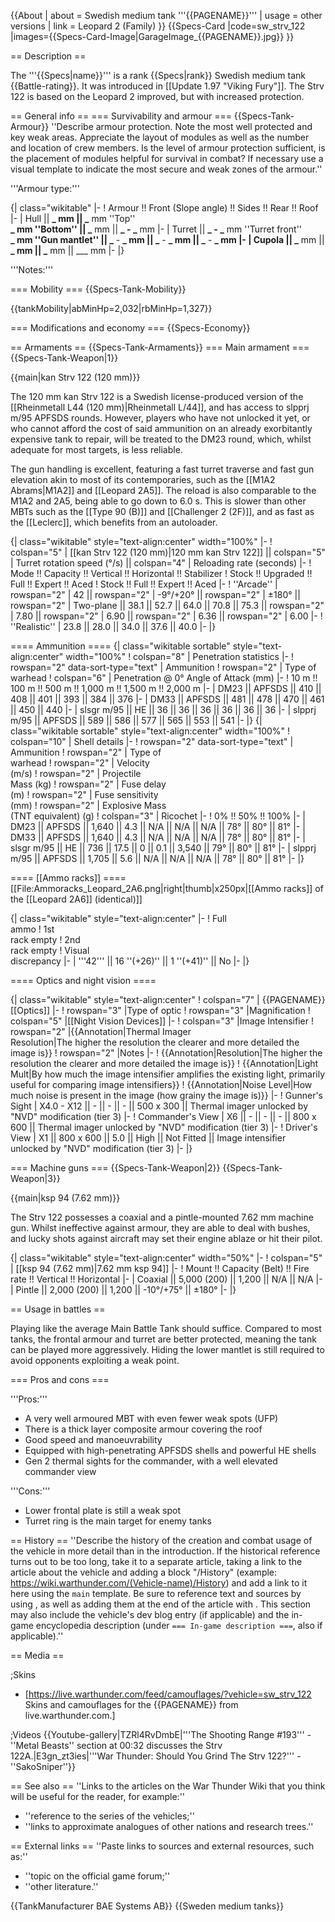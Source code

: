 {{About
| about = Swedish medium tank '''{{PAGENAME}}'''
| usage = other versions
| link = Leopard 2 (Family)
}}
{{Specs-Card
|code=sw_strv_122
|images={{Specs-Card-Image|GarageImage_{{PAGENAME}}.jpg}}
}}

== Description ==

<!-- ''In the description, the first part should be about the history of the creation and combat usage of the vehicle, as well as its key features. In the second part, tell the reader about the ground vehicle in the game. Insert a screenshot of the vehicle, so that if the novice player does not remember the vehicle by name, he will immediately understand what kind of vehicle the article is talking about.'' -->

The '''{{Specs|name}}''' is a rank {{Specs|rank}} Swedish medium tank {{Battle-rating}}. It was introduced in [[Update 1.97 "Viking Fury"]]. The Strv 122 is based on the Leopard 2 improved, but with increased protection.

== General info ==
=== Survivability and armour ===
{{Specs-Tank-Armour}}
''Describe armour protection. Note the most well protected and key weak areas. Appreciate the layout of modules as well as the number and location of crew members. Is the level of armour protection sufficient, is the placement of modules helpful for survival in combat? If necessary use a visual template to indicate the most secure and weak zones of the armour.''

'''Armour type:''' <!-- The types of armour present on the vehicle and their general locations -->

<!-- Example: * Rolled homogeneous armour (Front, Side, Rear, Hull roof)
* Cast homogeneous armour (Turret, Transmission area) -->

{| class="wikitable"
|-
! Armour !! Front (Slope angle) !! Sides !! Rear !! Roof
|-
| Hull || **_ mm || _** mm ''Top'' <br> **_ mm ''Bottom'' || _** mm || **_ - _** mm
|-
| Turret || **_ - _** mm ''Turret front'' <br> **_ mm ''Gun mantlet'' || _** - **_ mm || _** - **_ mm || _** - **_ mm
|-
| Cupola || _** mm || **_ mm || _** mm || \_\_\_ mm
|-
|}

'''Notes:''' <!-- Any additional notes which the user needs to be aware of -->

<!-- Example: * Suspension wheels are 20 mm thick, tracks are 30 mm thick, and torsion bars are 60 mm thick. -->

=== Mobility ===
{{Specs-Tank-Mobility}}

<!-- ''Write about the mobility of the ground vehicle. Estimate the specific power and manoeuvrability, as well as the maximum speed forwards and backwards.'' -->

{{tankMobility|abMinHp=2,032|rbMinHp=1,327}}

=== Modifications and economy ===
{{Specs-Economy}}

== Armaments ==
{{Specs-Tank-Armaments}}
=== Main armament ===
{{Specs-Tank-Weapon|1}}

<!-- ''Give the reader information about the characteristics of the main gun. Assess its effectiveness in a battle based on the reloading speed, ballistics and the power of shells. Do not forget about the flexibility of the fire, that is how quickly the cannon can be aimed at the target, open fire on it and aim at another enemy. Add a link to the main article on the gun: <code><nowiki>{{main|Name of the weapon}}</nowiki></code>. Describe in general terms the ammunition available for the main gun. Give advice on how to use them and how to fill the ammunition storage.'' -->

{{main|kan Strv 122 (120 mm)}}

The 120 mm kan Strv 122 is a Swedish license-produced version of the [[Rheinmetall L44 (120 mm)|Rheinmetall L/44]], and has access to slpprj m/95 APFSDS rounds. However, players who have not unlocked it yet, or who cannot afford the cost of said ammunition on an already exorbitantly expensive tank to repair, will be treated to the DM23 round, which, whilst adequate for most targets, is less reliable.

The gun handling is excellent, featuring a fast turret traverse and fast gun elevation akin to most of its contemporaries, such as the [[M1A2 Abrams|M1A2]] and [[Leopard 2A5]]. The reload is also comparable to the M1A2 and 2A5, being able to go down to 6.0 s. This is slower than other MBTs such as the [[Type 90 (B)]] and [[Challenger 2 (2F)]], and as fast as the [[Leclerc]], which benefits from an autoloader.

{| class="wikitable" style="text-align:center" width="100%"
|-
! colspan="5" | [[kan Strv 122 (120 mm)|120 mm kan Strv 122]] || colspan="5" | Turret rotation speed (°/s) || colspan="4" | Reloading rate (seconds)
|-
! Mode !! Capacity !! Vertical !! Horizontal !! Stabilizer
! Stock !! Upgraded !! Full !! Expert !! Aced
! Stock !! Full !! Expert !! Aced
|-
! ''Arcade''
| rowspan="2" | 42 || rowspan="2" | -9°/+20° || rowspan="2" | ±180° || rowspan="2" | Two-plane || 38.1 || 52.7 || 64.0 || 70.8 || 75.3 || rowspan="2" | 7.80 || rowspan="2" | 6.90 || rowspan="2" | 6.36 || rowspan="2" | 6.00
|-
! ''Realistic''
| 23.8 || 28.0 || 34.0 || 37.6 || 40.0
|-
|}

==== Ammunition ====
{| class="wikitable sortable" style="text-align:center" width="100%"
! colspan="8" | Penetration statistics
|-
! rowspan="2" data-sort-type="text" | Ammunition
! rowspan="2" | Type of<br>warhead
! colspan="6" | Penetration @ 0° Angle of Attack (mm)
|-
! 10 m !! 100 m !! 500 m !! 1,000 m !! 1,500 m !! 2,000 m
|-
| DM23 || APFSDS || 410 || 408 || 401 || 393 || 384 || 376
|-
| DM33 || APFSDS || 481 || 478 || 470 || 461 || 450 || 440
|-
| slsgr m/95 || HE || 36 || 36 || 36 || 36 || 36 || 36
|-
| slpprj m/95 || APFSDS || 589 || 586 || 577 || 565 || 553 || 541
|-
|}
{| class="wikitable sortable" style="text-align:center" width="100%"
! colspan="10" | Shell details
|-
! rowspan="2" data-sort-type="text" | Ammunition
! rowspan="2" | Type of<br>warhead
! rowspan="2" | Velocity<br>(m/s)
! rowspan="2" | Projectile<br>Mass (kg)
! rowspan="2" | Fuse delay<br>(m)
! rowspan="2" | Fuse sensitivity<br>(mm)
! rowspan="2" | Explosive Mass<br>(TNT equivalent) (g)
! colspan="3" | Ricochet
|-
! 0% !! 50% !! 100%
|-
| DM23 || APFSDS || 1,640 || 4.3 || N/A || N/A || N/A || 78° || 80° || 81°
|-
| DM33 || APFSDS || 1,640 || 4.3 || N/A || N/A || N/A || 78° || 80° || 81°
|-
| slsgr m/95 || HE || 736 || 17.5 || 0 || 0.1 || 3,540 || 79° || 80° || 81°
|-
| slpprj m/95 || APFSDS || 1,705 || 5.6 || N/A || N/A || N/A || 78° || 80° || 81°
|-
|}

==== [[Ammo racks]] ====
[[File:Ammoracks_Leopard_2A6.png|right|thumb|x250px|[[Ammo racks]] of the [[Leopard 2A6]] (identical)]]

<!-- '''Last updated: 2.9.0.62''' -->

{| class="wikitable" style="text-align:center"
|-
! Full<br>ammo
! 1st<br>rack empty
! 2nd<br>rack empty
! Visual<br>discrepancy
|-
| '''42''' || 16&nbsp;''(+26)'' || 1&nbsp;''(+41)'' || No
|-
|}

==== Optics and night vision ====

{| class="wikitable" style="text-align:center"
! colspan="7" | {{PAGENAME}} [[Optics]]
|-
! rowspan="3" |Type of optic
! rowspan="3" |Magnification
! colspan="5" |[[Night Vision Devices]]
|-
! colspan="3" |Image Intensifier
! rowspan="2" |{{Annotation|Thermal Imager<br>Resolution|The higher the resolution the clearer and more detailed the image is}}
! rowspan="2" |Notes
|-
! {{Annotation|Resolution|The higher the resolution the clearer and more detailed the image is}}
! {{Annotation|Light Mult|By how much the image intensifier amplifies the existing light, primarily useful for comparing image intensifiers}}
! {{Annotation|Noise Level|How much noise is present in the image (how grainy the image is)}}
|-
! Gunner's Sight
| X4.0 - X12 || - || - || - || 500 x 300 || Thermal imager unlocked by "NVD" modification (tier 3)
|-
! Commander's View
| X6 || - || - || - || 800 x 600 || Thermal imager unlocked by "NVD" modification (tier 3)
|-
! Driver's View
| X1 || 800 x 600 || 5.0 || High || Not Fitted || Image intensifier unlocked by "NVD" modification (tier 3)
|-
|}

=== Machine guns ===
{{Specs-Tank-Weapon|2}}
{{Specs-Tank-Weapon|3}}

<!-- ''Offensive and anti-aircraft machine guns not only allow you to fight some aircraft but also are effective against lightly armoured vehicles. Evaluate machine guns and give recommendations on its use.'' -->

{{main|ksp 94 (7.62 mm)}}

The Strv 122 possesses a coaxial and a pintle-mounted 7.62 mm machine gun. Whilst ineffective against armour, they are able to deal with bushes, and lucky shots against aircraft may set their engine ablaze or hit their pilot.

{| class="wikitable" style="text-align:center" width="50%"
|-
! colspan="5" | [[ksp 94 (7.62 mm)|7.62 mm ksp 94]]
|-
! Mount !! Capacity (Belt) !! Fire rate !! Vertical !! Horizontal
|-
| Coaxial || 5,000 (200) || 1,200 || N/A || N/A
|-
| Pintle || 2,000 (200) || 1,200 || -10°/+75° || ±180°
|-
|}

== Usage in battles ==

<!-- ''Describe the tactics of playing in the vehicle, the features of using vehicles in the team and advice on tactics. Refrain from creating a "guide" - do not impose a single point of view but instead give the reader food for thought. Describe the most dangerous enemies and give recommendations on fighting them. If necessary, note the specifics of the game in different modes (AB, RB, SB).'' -->

Playing like the average Main Battle Tank should suffice. Compared to most tanks, the frontal armour and turret are better protected, meaning the tank can be played more aggressively. Hiding the lower mantlet is still required to avoid opponents exploiting a weak point.

=== Pros and cons ===

<!-- ''Summarise and briefly evaluate the vehicle in terms of its characteristics and combat effectiveness. Mark its pros and cons in a bulleted list. Try not to use more than 6 points for each of the characteristics. Avoid using categorical definitions such as "bad", "good" and the like - use substitutions with softer forms such as "inadequate" and "effective".'' -->

'''Pros:'''

- A very well armoured MBT with even fewer weak spots (UFP)
- There is a thick layer composite armour covering the roof
- Good speed and manoeuvrability
- Equipped with high-penetrating APFSDS shells and powerful HE shells
- Gen 2 thermal sights for the commander, with a well elevated commander view

'''Cons:'''

- Lower frontal plate is still a weak spot
- Turret ring is the main target for enemy tanks

== History ==
''Describe the history of the creation and combat usage of the vehicle in more detail than in the introduction. If the historical reference turns out to be too long, take it to a separate article, taking a link to the article about the vehicle and adding a block "/History" (example: <nowiki>https://wiki.warthunder.com/(Vehicle-name)/History</nowiki>) and add a link to it here using the <code>main</code> template. Be sure to reference text and sources by using <code><nowiki><ref></ref></nowiki></code>, as well as adding them at the end of the article with <code><nowiki><references /></nowiki></code>. This section may also include the vehicle's dev blog entry (if applicable) and the in-game encyclopedia description (under <code><nowiki>=== In-game description ===</nowiki></code>, also if applicable).''

== Media ==

<!-- ''Excellent additions to the article would be video guides, screenshots from the game, and photos.'' -->

;Skins

- [https://live.warthunder.com/feed/camouflages/?vehicle=sw_strv_122 Skins and camouflages for the {{PAGENAME}} from live.warthunder.com.]

;Videos
{{Youtube-gallery|TZRl4RvDmbE|'''The Shooting Range #193''' - ''Metal Beasts'' section at 00:32 discusses the Strv 122A.|E3gn_zt3ies|'''War Thunder: Should You Grind The Strv 122?''' - ''SakoSniper''}}

== See also ==
''Links to the articles on the War Thunder Wiki that you think will be useful for the reader, for example:''

- ''reference to the series of the vehicles;''
- ''links to approximate analogues of other nations and research trees.''

== External links ==
''Paste links to sources and external resources, such as:''

- ''topic on the official game forum;''
- ''other literature.''

{{TankManufacturer BAE Systems AB}}
{{Sweden medium tanks}}
